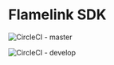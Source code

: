 # Flamelink SDK

![CircleCI - master](https://circleci.com/bb/responsivestudio/flamelink-sdk/tree/master.svg?style=svg)

![CircleCI - develop](https://circleci.com/bb/responsivestudio/flamelink-sdk/tree/develop.svg?style=svg)